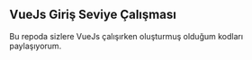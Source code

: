 ## VueJs Giriş Seviye Çalışması

Bu repoda sizlere VueJs çalışırken oluşturmuş olduğum kodları paylaşıyorum.
